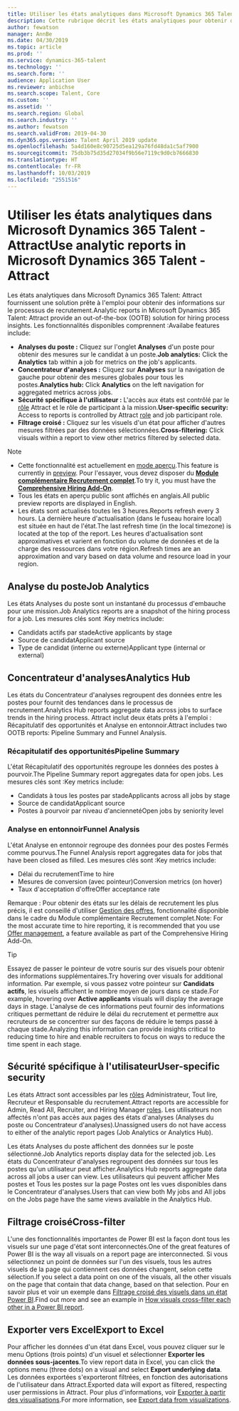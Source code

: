 ```yaml
---
title: Utiliser les états analytiques dans Microsoft Dynamics 365 Talent - Attract
description: Cette rubrique décrit les états analytiques pour obtenir des informations sur le processus de recrutement dans Microsoft Dynamics 365 Talent - Attract
author: fewatson
manager: AnnBe
ms.date: 04/30/2019
ms.topic: article
ms.prod: ''
ms.service: dynamics-365-talent
ms.technology: ''
ms.search.form: ''
audience: Application User
ms.reviewer: anbichse
ms.search.scope: Talent, Core
ms.custom: ''
ms.assetid: ''
ms.search.region: Global
ms.search.industry: ''
ms.author: fewatson
ms.search.validFrom: 2019-04-30
ms.dyn365.ops.version: Talent April 2019 update
ms.openlocfilehash: 5a4d160e8c90725d5ea129a76fd48da1c5af7900
ms.sourcegitcommit: 75db3b75d35d27034f9b56e7119c9d0cb7666830
ms.translationtype: HT
ms.contentlocale: fr-FR
ms.lasthandoff: 10/03/2019
ms.locfileid: "2551516"
---
```

# <a name="use-analytic-reports-in-microsoft-dynamics-365-talent---attract"></a><span data-ttu-id="fd3ad-103">Utiliser les états analytiques dans Microsoft Dynamics 365 Talent - Attract</span><span class="sxs-lookup"><span data-stu-id="fd3ad-103">Use analytic reports in Microsoft Dynamics 365 Talent - Attract</span></span>

<span data-ttu-id="fd3ad-104">Les états analytiques dans Microsoft Dynamics 365 Talent: Attract fournissent une solution prête à l'emploi pour obtenir des informations sur le processus de recrutement.</span><span class="sxs-lookup"><span data-stu-id="fd3ad-104">Analytic reports in Microsoft Dynamics 365 Talent: Attract provide an out-of-the-box (OOTB) solution for hiring process insights.</span></span> <span data-ttu-id="fd3ad-105">Les fonctionnalités disponibles comprennent :</span><span class="sxs-lookup"><span data-stu-id="fd3ad-105">Availabe features include:</span></span>

- <span data-ttu-id="fd3ad-106">**Analyses du poste :** Cliquez sur l'onglet **Analyses** d'un poste pour obtenir des mesures sur le candidat à un poste.</span><span class="sxs-lookup"><span data-stu-id="fd3ad-106">**Job analytics:** Click the **Analytics** tab within a job for metrics on the job's applicants.</span></span>
- <span data-ttu-id="fd3ad-107">**Concentrateur d'analyses :** Cliquez sur **Analyses** sur la navigation de gauche pour obtenir des mesures globales pour tous les postes.</span><span class="sxs-lookup"><span data-stu-id="fd3ad-107">**Analytics hub:** Click **Analytics** on the left navigation for aggregated metrics across jobs.</span></span>
- <span data-ttu-id="fd3ad-108">**Sécurité spécifique à l'utilisateur :** L'accès aux états est contrôlé par le [rôle](security-attract.md) Attract et le rôle de participant à la mission.</span><span class="sxs-lookup"><span data-stu-id="fd3ad-108">**User-specific security:** Access to reports is controlled by Attract [role](security-attract.md) and job participant role.</span></span>
- <span data-ttu-id="fd3ad-109">**Filtrage croisé :** Cliquez sur les visuels d'un état pour afficher d'autres mesures filtrées par des données sélectionnées.</span><span class="sxs-lookup"><span data-stu-id="fd3ad-109">**Cross-filtering:** Click visuals within a report to view other metrics filtered by selected data.</span></span>

>[!NOTE] 
>- <span data-ttu-id="fd3ad-110">Cette fonctionnalité est actuellement en [mode aperçu](access-preview-feature.md).</span><span class="sxs-lookup"><span data-stu-id="fd3ad-110">This feature is currently in [preview](access-preview-feature.md).</span></span> <span data-ttu-id="fd3ad-111">Pour l'essayer, vous devez disposer du [**Module complémentaire Recrutement complet**](attract-comprehensive-hiring.md).</span><span class="sxs-lookup"><span data-stu-id="fd3ad-111">To try it, you must have the [**Comprehensive Hiring Add-On**](attract-comprehensive-hiring.md).</span></span>
>- <span data-ttu-id="fd3ad-112">Tous les états en aperçu public sont affichés en anglais.</span><span class="sxs-lookup"><span data-stu-id="fd3ad-112">All public preview reports are displayed in English.</span></span>
>- <span data-ttu-id="fd3ad-113">Les états sont actualisés toutes les 3 heures.</span><span class="sxs-lookup"><span data-stu-id="fd3ad-113">Reports refresh every 3 hours.</span></span> <span data-ttu-id="fd3ad-114">La dernière heure d'actualisation (dans le fuseau horaire local) est située en haut de l'état.</span><span class="sxs-lookup"><span data-stu-id="fd3ad-114">The last refresh time (in the local timezone) is located at the top of the report.</span></span> <span data-ttu-id="fd3ad-115">Les heures d'actualisation sont approximatives et varient en fonction du volume de données et de la charge des ressources dans votre région.</span><span class="sxs-lookup"><span data-stu-id="fd3ad-115">Refresh times are an approximation and vary based on data volume and resource load in your region.</span></span>

## <a name="job-analytics"></a><span data-ttu-id="fd3ad-116">Analyse du poste</span><span class="sxs-lookup"><span data-stu-id="fd3ad-116">Job Analytics</span></span>

<span data-ttu-id="fd3ad-117">Les états Analyses du poste sont un instantané du processus d'embauche pour une mission.</span><span class="sxs-lookup"><span data-stu-id="fd3ad-117">Job Analytics reports are a snapshot of the hiring process for a job.</span></span>  <span data-ttu-id="fd3ad-118">Les mesures clés sont :</span><span class="sxs-lookup"><span data-stu-id="fd3ad-118">Key metrics include:</span></span>

- <span data-ttu-id="fd3ad-119">Candidats actifs par stade</span><span class="sxs-lookup"><span data-stu-id="fd3ad-119">Active applicants by stage</span></span>
- <span data-ttu-id="fd3ad-120">Source de candidat</span><span class="sxs-lookup"><span data-stu-id="fd3ad-120">Applicant source</span></span>
- <span data-ttu-id="fd3ad-121">Type de candidat (interne ou externe)</span><span class="sxs-lookup"><span data-stu-id="fd3ad-121">Applicant type (internal or external)</span></span>

## <a name="analytics-hub"></a><span data-ttu-id="fd3ad-122">Concentrateur d'analyses</span><span class="sxs-lookup"><span data-stu-id="fd3ad-122">Analytics Hub</span></span>

<span data-ttu-id="fd3ad-123">Les états du Concentrateur d'analyses regroupent des données entre les postes pour fournit des tendances dans le processus de recrutement.</span><span class="sxs-lookup"><span data-stu-id="fd3ad-123">Analytics Hub reports aggregate data across jobs to surface trends in the hiring process.</span></span> <span data-ttu-id="fd3ad-124">Attract inclut deux états prêts à l'emploi : Récapitulatif des opportunités et Analyse en entonnoir.</span><span class="sxs-lookup"><span data-stu-id="fd3ad-124">Attract includes two OOTB reports: Pipeline Summary and Funnel Analysis.</span></span>

### <a name="pipeline-summary"></a><span data-ttu-id="fd3ad-125">Récapitulatif des opportunités</span><span class="sxs-lookup"><span data-stu-id="fd3ad-125">Pipeline Summary</span></span>

<span data-ttu-id="fd3ad-126">L'état Récapitulatif des opportunités regroupe les données des postes à pourvoir.</span><span class="sxs-lookup"><span data-stu-id="fd3ad-126">The Pipeline Summary report aggregates data for open jobs.</span></span> <span data-ttu-id="fd3ad-127">Les mesures clés sont :</span><span class="sxs-lookup"><span data-stu-id="fd3ad-127">Key metrics include:</span></span>

- <span data-ttu-id="fd3ad-128">Candidats à tous les postes par stade</span><span class="sxs-lookup"><span data-stu-id="fd3ad-128">Applicants across all jobs by stage</span></span>
- <span data-ttu-id="fd3ad-129">Source de candidat</span><span class="sxs-lookup"><span data-stu-id="fd3ad-129">Applicant source</span></span>
- <span data-ttu-id="fd3ad-130">Postes à pourvoir par niveau d'ancienneté</span><span class="sxs-lookup"><span data-stu-id="fd3ad-130">Open jobs by seniority level</span></span>

### <a name="funnel-analysis"></a><span data-ttu-id="fd3ad-131">Analyse en entonnoir</span><span class="sxs-lookup"><span data-stu-id="fd3ad-131">Funnel Analysis</span></span>

<span data-ttu-id="fd3ad-132">L'état Analyse en entonnoir regroupe des données pour des postes Fermés comme pourvus.</span><span class="sxs-lookup"><span data-stu-id="fd3ad-132">The Funnel Analysis report aggregates data for jobs that have been closed as filled.</span></span> <span data-ttu-id="fd3ad-133">Les mesures clés sont :</span><span class="sxs-lookup"><span data-stu-id="fd3ad-133">Key metrics include:</span></span>

- <span data-ttu-id="fd3ad-134">Délai du recrutement</span><span class="sxs-lookup"><span data-stu-id="fd3ad-134">Time to hire</span></span>
- <span data-ttu-id="fd3ad-135">Mesures de conversion (avec pointeur)</span><span class="sxs-lookup"><span data-stu-id="fd3ad-135">Conversion metrics (on hover)</span></span>
- <span data-ttu-id="fd3ad-136">Taux d'acceptation d'offre</span><span class="sxs-lookup"><span data-stu-id="fd3ad-136">Offer acceptance rate</span></span>

<span data-ttu-id="fd3ad-137">Remarque : Pour obtenir des états sur les délais de recrutement les plus précis, il est conseillé d'utiliser [Gestion des offres](offer-setup.md), fonctionnalité disponible dans le cadre du Module complémentaire Recrutement complet.</span><span class="sxs-lookup"><span data-stu-id="fd3ad-137">Note: For the most accurate time to hire reporting, it is recommended that you use [Offer management](offer-setup.md), a feature available as part of the Comprehensive Hiring Add-On.</span></span>

>[!TIP] 
><span data-ttu-id="fd3ad-138">Essayez de passer le pointeur de votre souris sur des visuels pour obtenir des informations supplémentaires.</span><span class="sxs-lookup"><span data-stu-id="fd3ad-138">Try hovering over visuals for additional information.</span></span> <span data-ttu-id="fd3ad-139">Par exemple, si vous passez votre pointeur sur **Candidats actifs**, les visuels affichent le nombre moyen de jours dans ce stade.</span><span class="sxs-lookup"><span data-stu-id="fd3ad-139">For example, hovering over **Active applicants** visuals will display the average days in stage.</span></span> <span data-ttu-id="fd3ad-140">L'analyse de ces informations peut fournir des informations critiques permettant de réduire le délai du recrutement et permettre aux recruteurs de se concentrer sur des façons de réduire le temps passé à chaque stade.</span><span class="sxs-lookup"><span data-stu-id="fd3ad-140">Analyzing this information can provide insights critical to reducing time to hire and enable recruiters to focus on ways to reduce the time spent in each stage.</span></span>

## <a name="user-specific-security"></a><span data-ttu-id="fd3ad-141">Sécurité spécifique à l'utilisateur</span><span class="sxs-lookup"><span data-stu-id="fd3ad-141">User-specific security</span></span>

<span data-ttu-id="fd3ad-142">Les états Attract sont accessibles par les [rôles](security-attract.md) Administrateur, Tout lire, Recruteur et Responsable du recrutement.</span><span class="sxs-lookup"><span data-stu-id="fd3ad-142">Attract reports are accessible for Admin, Read All, Recruiter, and Hiring Manager [roles](security-attract.md).</span></span> <span data-ttu-id="fd3ad-143">Les utilisateurs non affectés n'ont pas accès aux pages des états d'analyses (Analyses du poste ou Concentrateur d'analyses).</span><span class="sxs-lookup"><span data-stu-id="fd3ad-143">Unassigned users do not have access to either of the analytic report pages (Job Analytics or Analytics Hub).</span></span>

<span data-ttu-id="fd3ad-144">Les états Analyses du poste affichent des données sur le poste sélectionné.</span><span class="sxs-lookup"><span data-stu-id="fd3ad-144">Job Analytics reports display data for the selected job.</span></span> <span data-ttu-id="fd3ad-145">Les états du Concentrateur d'analyses regroupent des données sur tous les postes qu'un utilisateur peut afficher.</span><span class="sxs-lookup"><span data-stu-id="fd3ad-145">Analytics Hub reports aggregate data across all jobs a user can view.</span></span> <span data-ttu-id="fd3ad-146">Les utilisateurs qui peuvent afficher Mes postes et Tous les postes sur la page Postes ont les vues disponibles dans le Concentrateur d'analyses.</span><span class="sxs-lookup"><span data-stu-id="fd3ad-146">Users that can view both My jobs and All jobs on the Jobs page have the same views available in the Analytics Hub.</span></span>

## <a name="cross-filter"></a><span data-ttu-id="fd3ad-147">Filtrage croisé</span><span class="sxs-lookup"><span data-stu-id="fd3ad-147">Cross-filter</span></span>

<span data-ttu-id="fd3ad-148">L'une des fonctionnalités importantes de Power BI est la façon dont tous les visuels sur une page d'état sont interconnectés.</span><span class="sxs-lookup"><span data-stu-id="fd3ad-148">One of the great features of Power BI is the way all visuals on a report page are interconnected.</span></span> <span data-ttu-id="fd3ad-149">Si vous sélectionnez un point de données sur l'un des visuels, tous les autres visuels de la page qui contiennent ces données changent, selon cette sélection.</span><span class="sxs-lookup"><span data-stu-id="fd3ad-149">If you select a data point on one of the visuals, all the other visuals on the page that contain that data change, based on that selection.</span></span> <span data-ttu-id="fd3ad-150">Pour en savoir plus et voir un exemple dans [Filtrage croisé des visuels dans un état Power BI](https://docs.microsoft.com/power-bi/consumer/end-user-interactions).</span><span class="sxs-lookup"><span data-stu-id="fd3ad-150">Find out more and see an example in [How visuals cross-filter each other in a Power BI report](https://docs.microsoft.com/power-bi/consumer/end-user-interactions).</span></span>

## <a name="export-to-excel"></a><span data-ttu-id="fd3ad-151">Exporter vers Excel</span><span class="sxs-lookup"><span data-stu-id="fd3ad-151">Export to Excel</span></span>

<span data-ttu-id="fd3ad-152">Pour afficher les données d'un état dans Excel, vous pouvez cliquer sur le menu Options (trois points) d'un visuel et sélectionner **Exporter les données sous-jacentes**.</span><span class="sxs-lookup"><span data-stu-id="fd3ad-152">To view report data in Excel, you can click the options menu (three dots) on a visual and select **Export underlying data**.</span></span> <span data-ttu-id="fd3ad-153">Les données exportées s'exporteront filtrées, en fonction des autorisations de l'utilisateur dans Attract.</span><span class="sxs-lookup"><span data-stu-id="fd3ad-153">Exported data will export as filtered, respecting user permissions in Attract.</span></span> <span data-ttu-id="fd3ad-154">Pour plus d'informations, voir [Exporter à partir des visualisations](https://docs.microsoft.com/power-bi/visuals/power-bi-visualization-export-data).</span><span class="sxs-lookup"><span data-stu-id="fd3ad-154">For more information, see [Export data from visualizations](https://docs.microsoft.com/power-bi/visuals/power-bi-visualization-export-data).</span></span>
